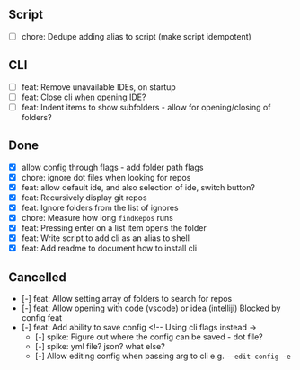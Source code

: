 ## Script
- [ ] chore: Dedupe adding alias to script (make script idempotent)
## CLI
- [ ] feat: Remove unavailable IDEs, on startup
- [ ] feat: Close cli when opening IDE?
- [ ] feat: Indent items to show subfolders - allow for opening/closing of folders?

## Done
- [x] allow config through flags - add folder path flags
- [x] chore: ignore dot files when looking for repos
- [x] feat: allow default ide, and also selection of ide, switch button?
- [x] feat: Recursively display git repos
- [x] feat: Ignore folders from the list of ignores
- [x] chore: Measure how long `findRepos` runs
- [x] feat: Pressing enter on a list item opens the folder
- [x] feat: Write script to add cli as an alias to shell
- [x] feat: Add readme to document how to install cli

## Cancelled
- [-] feat: Allow setting array of folders to search for repos <!-- superseded -->
- [-] feat: Allow opening with code (vscode) or idea (intelliji) Blocked by config feat
- [-] feat: Add ability to save config <!-- Using cli flags instead ->
  - [-] spike: Figure out where the config can be saved - dot file?
  - [-] spike: yml file? json? what else? 
  - [-] Allow editing config when passing arg to cli e.g. `--edit-config -e`